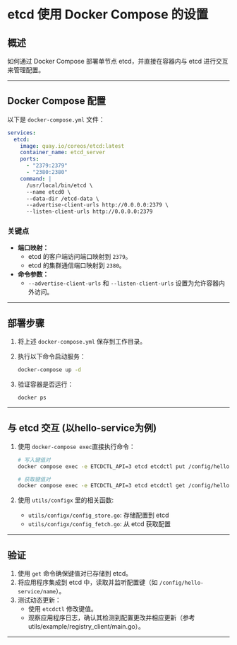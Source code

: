 # etcd 使用 Docker Compose 的设置

## 概述
如何通过 Docker Compose 部署单节点 etcd，并直接在容器内与 etcd 进行交互来管理配置。

---

## Docker Compose 配置
以下是 `docker-compose.yml` 文件：

```yaml
services:
  etcd:
    image: quay.io/coreos/etcd:latest
    container_name: etcd_server
    ports:
      - "2379:2379"
      - "2380:2380"
    command: |
      /usr/local/bin/etcd \
      --name etcd0 \
      --data-dir /etcd-data \
      --advertise-client-urls http://0.0.0.0:2379 \
      --listen-client-urls http://0.0.0.0:2379
```

### 关键点
- **端口映射：**
  - etcd 的客户端访问端口映射到 `2379`。
  - etcd 的集群通信端口映射到 `2380`。
- **命令参数：**
  - `--advertise-client-urls` 和 `--listen-client-urls` 设置为允许容器内外访问。

---

## 部署步骤

1. 将上述 `docker-compose.yml` 保存到工作目录。

2. 执行以下命令启动服务：

   ```bash
   docker-compose up -d
   ```

3. 验证容器是否运行：

   ```bash
   docker ps
   ```

---

## 与 etcd 交互 (以hello-service为例)

1. 使用 `docker-compose exec`直接执行命令：

   ```bash
   # 写入键值对
   docker compose exec -e ETCDCTL_API=3 etcd etcdctl put /config/hello-service/name "Alice"

   # 获取键值对
   docker compose exec -e ETCDCTL_API=3 etcd etcdctl get /config/hello-service --prefix
   ```
2. 使用 `utils/configx` 里的相关函数:
    - `utils/configx/config_store.go`: 存储配置到 etcd
    - `utils/configx/config_fetch.go`: 从 etcd 获取配置

---

## 验证

1. 使用 `get` 命令确保键值对已存储到 etcd。
2. 将应用程序集成到 etcd 中，读取并监听配置键（如 `/config/hello-service/name`）。
3. 测试动态更新：
   - 使用 `etcdctl` 修改键值。
   - 观察应用程序日志，确认其检测到配置更改并相应更新（参考utils/example/registry_client/main.go）。

---


